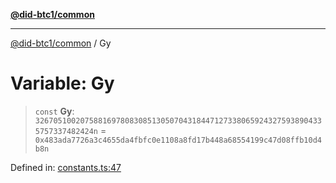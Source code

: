 [**@did-btc1/common**](../README.md)

***

[@did-btc1/common](../globals.md) / Gy

# Variable: Gy

> `const` **Gy**: `32670510020758816978083085130507043184471273380659243275938904335757337482424n` = `0x483ada7726a3c4655da4fbfc0e1108a8fd17b448a68554199c47d08ffb10d4b8n`

Defined in: [constants.ts:47](https://github.com/dcdpr/did-btc1-js/blob/751aedd75738c26882a2149e644ae32b9e424707/packages/common/src/constants.ts#L47)
